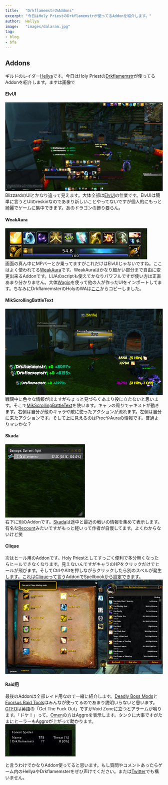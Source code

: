 ```yaml
---
title:   "DrkflamemstrのAddons"
excerpt: "今日はHoly PriestのDrkflamemstrが使ってるAddonを紹介します。"
author:  Hellya
image:   "images/dalaran.jpg"
tag:
- blog
- bfa
---  
```


## Addons  

ギルドのレイダー[Hellya](https://worldofwarcraft.com/en-us/character/us/proudmoore/hellya)です。今日はHoly Priestの[Drkflamemstr](https://worldofwarcraft.com/en-us/character/us/proudmoore/drkflamemstr)が使ってるAddonを紹介します。ますは画像で  


#### ElvUI  
![](/images/elvui.jpg)  
BlizzardのUIとかなり違って見えます。大体全部は[ElvUI](https://www.tukui.org/download.php?ui=elvui)の仕業です。ElvUIは簡単に言うとUIのreskinなのであまり新しいことやってないですが個人的にもっと綺麗でゲームに集中できます。あのドラゴンの飾り要らん。  

#### WeakAura  
![](/images/wa.jpg)  
画面の真ん中にMPバーとか乗ってますがこれだけはElvUIじゃないですね。ここはよく使われてる[WeakAura](https://www.wowace.com/projects/weakauras-2)です。WeakAuraはかなり細かい部分まで自由に変更出来るAddonです。LUAのscriptも使えてかなりパワフルですが使い方は正直あまり分かりません。大体[Wagio](https://wago.io/)を使って他の人が作ったUIをインポートしてます。ちなみにDrkflamemsterのHolyのWAは[ここ](https://wago.io/Vk1IuxiP-)からコピーしました。  

#### MikScrollingBattleText  
![](/images/miks.jpg)  
戦闘中に色々な情報が出ますがちょっと見づらくあまり役に立たないと思います。そこで[MikScrollingBattleText](https://www.curseforge.com/wow/addons/mik-scrolling-battle-text)を使います。キャラの周りでテキストが動きます。右側は自分が他のキャラや敵に使ったアクションが流れます。左側は自分に来たアクションです。そして上に見えるのはProcやAuraの情報です。普通よりマシかな？  

#### Skada  
![](/images/skada.jpg)  
右下に別のAddonです。[Skada](https://www.curseforge.com/wow/addons/skada)は途中と最近の戦いの情報を集めて表示します。有名な[Recount](https://www.curseforge.com/wow/addons/recount)みたいですがもっと軽いって作者が自慢してます。よくわからないけど笑  
  
#### Clique  
次はヒール用のAddonです。Holy Priestとしてすっごく便利で多分無くなったらヒールできなくなります。見えないんですがキャラのHPをクリックだけでヒールが飛びます。そしてCtrlやAltを押しながらクリックしたら別のスペルが発生します。これは[Clique](https://www.curseforge.com/wow/addons/clique)って言うAddonでSpellbookから設定できます。  
![](/images/clique.jpg)  


#### Raid用  
最後のAddonは全部レイド用なので一緒に紹介します。[Deadly Boss Mods](https://www.curseforge.com/wow/addons/deadly-boss-mods)と[Exorsus Raid Tools](https://www.curseforge.com/wow/addons/exorsus-raid-tools)はみんなが使ってるのであまり説明いらないと思います。[GTFO](https://www.curseforge.com/wow/addons/gtfo)は英語の「Get The Fuck Out」ですがVoid Zoneに立つとアラームが鳴ります。「ドケ！」って。[Omen](https://www.curseforge.com/wow/addons/omen-threat-meter)の方はAggroを表示します。タンクに大事ですがたまにヒーラーもAggroが上がって助かります。  
![](/images/omen.jpg)  



と言うわけでかなりAddon使ってると思います。もし質問やコメントあったらゲーム内のHellyaやDrkflamemsterをぜひ声けてください。または[Twitter](https://twitter.com/brevansio)でも構いません。  